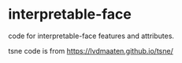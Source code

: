# interpretable-face
code for interpretable-face features and attributes.

tsne code is from https://lvdmaaten.github.io/tsne/
